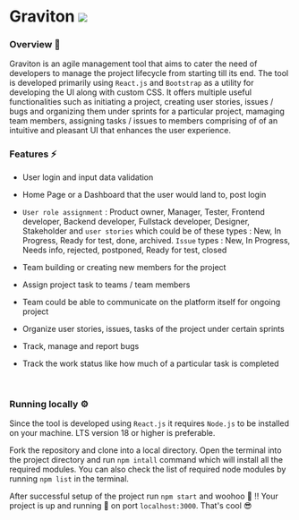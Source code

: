 # Graviton <img src="public/Images%20and%20SVGs/Graviton%20Brand%20Logo.png">


### Overview 📖
Graviton is an agile management tool that aims to cater the need of developers to manage the project lifecycle from starting till its end. The tool is developed primarily using `React.js` and `Bootstrap` as a utility for developing the UI along with custom CSS. It offers multiple useful functionalities such as initiating a project, creating user stories, issues / bugs and organizing them under sprints for a particular project, mamaging team members, assigning tasks / issues to members comprising of of an intuitive and pleasant UI that enhances the user experience.
<br>

### Features ⚡

- User login and input data validation

- Home Page or a Dashboard that the user would land to, post login

- `User role assignment` : Product owner, Manager, Tester, Frontend developer, Backend developer, Fullstack developer, Designer, Stakeholder and `user stories` which could be of these types : New, In Progress, Ready for test, done, archived. `Issue` types : New, In Progress, Needs info, rejected, postponed, Ready for test, closed

- Team building or creating new members for the project

- Assign project task to teams / team members

- Team could be able to communicate on the platform itself for ongoing project

- Organize user stories, issues, tasks of the project under certain sprints

- Track, manage and report bugs

- Track the work status like how much of a particular task is completed
<br>

### Running locally ⚙️

Since the tool is developed using `React.js` it requires `Node.js` to be installed on your machine. LTS version 18 or higher is preferable. 

Fork the repository and clone into a local directory. Open the terminal into the project directory and run `npm intall` command which will install all the required modules. You can also check the list of required node modules by running `npm list` in the terminal.

After successful setup of the project run `npm start` and woohoo 🤩 !! Your project is up and running 💪 on port `localhost:3000`. That's cool 😎
